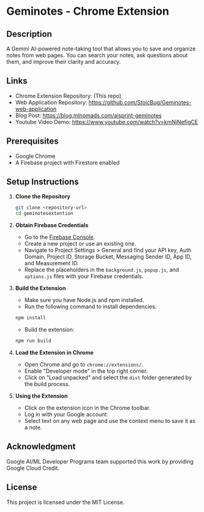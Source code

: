 # Geminotes - Chrome Extension

## Description
A Gemini AI-powered note-taking tool that allows you to save and organize notes from web pages. You can search your notes, ask questions about them, and improve their clarity and accuracy.

## Links
- Chrome Extension Repository: (This repo)
- Web Application Repository: https://github.com/StoicBug/Geminotes-web-application
- Blog Post: https://blog.mlnomads.com/aisprint-geminotes
- Youtube Video Demo: https://www.youtube.com/watch?v=kmNjNefigCE

## Prerequisites
- Google Chrome
- A Firebase project with Firestore enabled

## Setup Instructions

1. **Clone the Repository**
   ```bash
   git clone <repository-url>
   cd geminotesextention
   ```

2. **Obtain Firebase Credentials**
   - Go to the [Firebase Console](https://console.firebase.google.com/).
   - Create a new project or use an existing one.
   - Navigate to Project Settings > General and find your API key, Auth Domain, Project ID, Storage Bucket, Messaging Sender ID, App ID, and Measurement ID.
   - Replace the placeholders in the `background.js`, `popup.js`, and `options.js` files with your Firebase credentials.

3. **Build the Extension**
   - Make sure you have Node.js and npm installed.
   - Run the following command to install dependencies:
   ```bash
   npm install
   ```
   - Build the extension:
   ```bash
   npm run build
   ```

4. **Load the Extension in Chrome**
   - Open Chrome and go to `chrome://extensions/`.
   - Enable "Developer mode" in the top right corner.
   - Click on "Load unpacked" and select the `dist` folder generated by the build process.

5. **Using the Extension**
   - Click on the extension icon in the Chrome toolbar.
   - Log in with your Google account.
   - Select text on any web page and use the context menu to save it as a note.

## Acknowledgment
Google AI/ML Developer Programs team supported this work by providing Google Cloud Credit.

## License
This project is licensed under the MIT License.
